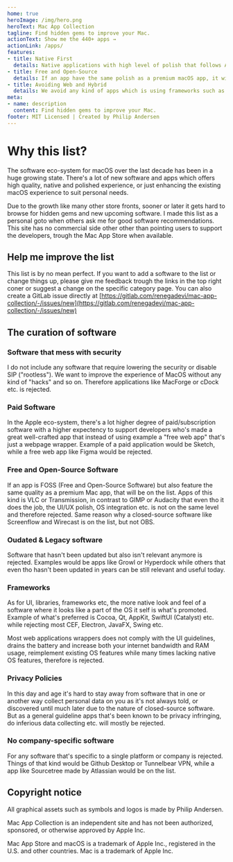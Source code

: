 ```yaml
---
home: true
heroImage: /img/hero.png
heroText: Mac App Collection
tagline: Find hidden gems to improve your Mac.
actionText: Show me the 440+ apps →
actionLink: /apps/
features:
- title: Native First
  details: Native applications with high level of polish that follows Apple's guidelines and rules is promoted.
- title: Free and Open-Source
  details: If an app have the same polish as a premium macOS app, it will be promoted on the list.
- title: Avoiding Web and Hybrid
  details: We avoid any kind of apps which is using frameworks such as Electron and/or violate the UI/UX.
meta:
- name: description
  content: Find hidden gems to improve your Mac.
footer: MIT Licensed | Created by Philip Andersen
---
```



# Why this list?

The software eco-system for macOS over the last decade has been in a huge growing state. There's a lot of new software and apps which offers high quality, native and polished experience, or just enhancing the existing macOS experience to suit personal needs.

Due to the growth like many other store fronts, sooner or later it gets hard to browse for hidden gems and new upcoming software. I made this list as a personal goto when others ask me for good software recommendations. This site has no commercial side other other than pointing users to support the developers, trough the Mac App Store when available.

## Help me improve the list

This list is by no mean perfect. If you want to add a software to the list or change things up, please give me feedback trough the links in the top right coner or suggest a change on the specific category page. You can also create a GitLab issue directly at [https://gitlab.com/renegadevi/mac-app-collection/-/issues/new](https://gitlab.com/renegadevi/mac-app-collection/-/issues/new)


## The curation of software

### Software that mess with security

I do not include any software that require lowering the security or disable SIP ("rootless"). We want to improve the experience of MacOS without any kind of "hacks" and so on. Therefore applications like MacForge or cDock etc. is rejected.

### Paid Software

In the Apple eco-system, there's a lot higher degree of paid/subscription software with a higher expectency to support developers who's made a great well-crafted app that instead of using example a "free web app" that's just a webpage wrapper. Example of a paid application would be Sketch, while a free web app like Figma would be rejected.

### Free and Open-Source Software

If an app is FOSS (Free and Open-Source Software) but also feature the same quality as a premium Mac app, that will be on the list. Apps of this kind is VLC or Transmission, in contrast to GIMP or Audacity that even tho it does the job, the UI/UX polish, OS integration etc. is not on the same level and therefore rejected. Same reason why a closed-source software like Screenflow and Wirecast is on the list, but not OBS.

### Oudated & Legacy software 

Software that hasn't been updated but also isn't relevant anymore is rejected. Examples would be apps like Growl or Hyperdock while others that even tho hasn't been updated in years can be still relevant and useful today.

### Frameworks

As for UI, libraries, frameworks etc, the more native look and feel of a software where it looks like a part of the OS it self is what's promoted. Example of what's preferred is Cocoa, Qt, AppKit, SwiftUI (Catalyst) etc. while rejecting most CEF, Electron, JavaFX, Swing etc.

Most web applications wrappers does not comply with the UI guidelines, drains the battery and increase both your internet bandwidth and RAM usage, reimplement existing OS features while many times lacking native OS features, therefore is rejected.

### Privacy Policies

In this day and age it's hard to stay away from software that in one or another way collect personal data on you as it's not always told, or discovered until much later due to the nature of closed-source software. But as a general guideline apps that's been known to be privacy infringing, do inferious data collecting etc. will mostly be rejected.

### No company-specific software

For any software that's specific to a single platform or company is rejected. Things of that kind would be Github Desktop or Tunnelbear VPN, while a app like Sourcetree made by Atlassian would be on the list.




## Copyright notice

All graphical assets such as symbols and logos is made by Philip Andersen. 

Mac App Collection is an independent site and has not been authorized, sponsored, or otherwise approved by Apple Inc.

Mac App Store and macOS is a trademark of Apple Inc., registered in the U.S. and other countries. Mac is a trademark of Apple Inc.
